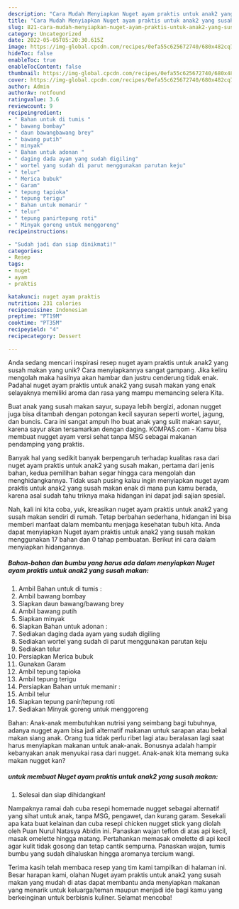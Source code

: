 ```yaml
---
description: "Cara Mudah Menyiapkan Nuget ayam praktis untuk anak2 yang susah makan yang Mantap"
title: "Cara Mudah Menyiapkan Nuget ayam praktis untuk anak2 yang susah makan yang Mantap"
slug: 821-cara-mudah-menyiapkan-nuget-ayam-praktis-untuk-anak2-yang-susah-makan-yang-mantap
category: Uncategorized
date: 2022-05-05T05:20:30.615Z
image: https://img-global.cpcdn.com/recipes/0efa55c625672740/680x482cq70/nuget-ayam-praktis-untuk-anak2-yang-susah-makan-foto-resep-utama.jpg
hideToc: false
enableToc: true
enableTocContent: false
thumbnail: https://img-global.cpcdn.com/recipes/0efa55c625672740/680x482cq70/nuget-ayam-praktis-untuk-anak2-yang-susah-makan-foto-resep-utama.jpg
cover: https://img-global.cpcdn.com/recipes/0efa55c625672740/680x482cq70/nuget-ayam-praktis-untuk-anak2-yang-susah-makan-foto-resep-utama.jpg
author: Admin
authorAv: notfound
ratingvalue: 3.6
reviewcount: 9
recipeingredient:
- " Bahan untuk di tumis "
- " bawang bombay"
- " daun bawangbawang brey"
- " bawang putih"
- " minyak"
- " Bahan untuk adonan "
- " daging dada ayam yang sudah digiling"
- " wortel yang sudah di parut menggunakan parutan keju"
- " telur"
- " Merica bubuk"
- " Garam"
- " tepung tapioka"
- " tepung terigu"
- " Bahan untuk memanir "
- " telur"
- " tepung panirtepung roti"
- " Minyak goreng untuk menggoreng"
recipeinstructions:

- "Sudah jadi dan siap dinikmati!"
categories:
- Resep
tags:
- nuget
- ayam
- praktis

katakunci: nuget ayam praktis 
nutrition: 231 calories
recipecuisine: Indonesian
preptime: "PT19M"
cooktime: "PT35M"
recipeyield: "4"
recipecategory: Dessert

---
```





Anda sedang mencari inspirasi resep nuget ayam praktis untuk anak2 yang susah makan yang unik? Cara menyiapkannya sangat gampang. Jika keliru mengolah maka hasilnya akan hambar dan justru cenderung tidak enak. Padahal nuget ayam praktis untuk anak2 yang susah makan yang enak selayaknya memiliki aroma dan rasa yang mampu memancing selera Kita.





Buat anak yang susah makan sayur, supaya lebih bergizi, adonan nugget juga bisa ditambah dengan potongan kecil sayuran seperti wortel, jagung, dan buncis. Cara ini sangat ampuh lho buat anak yang sulit makan sayur, karena sayur akan tersamarkan dengan daging. KOMPAS.com - Kamu bisa membuat nugget ayam versi sehat tanpa MSG sebagai makanan pendamping yang praktis.

Banyak hal yang sedikit banyak berpengaruh terhadap kualitas rasa dari nuget ayam praktis untuk anak2 yang susah makan, pertama dari jenis bahan, kedua pemilihan bahan segar hingga cara mengolah dan menghidangkannya. Tidak usah pusing kalau ingin menyiapkan nuget ayam praktis untuk anak2 yang susah makan enak di mana pun kamu berada, karena asal sudah tahu triknya maka hidangan ini dapat jadi sajian spesial.






Nah, kali ini kita coba, yuk, kreasikan nuget ayam praktis untuk anak2 yang susah makan sendiri di rumah. Tetap berbahan sederhana, hidangan ini bisa memberi manfaat dalam membantu menjaga kesehatan tubuh kita. Anda dapat menyiapkan Nuget ayam praktis untuk anak2 yang susah makan menggunakan 17 bahan dan 0 tahap pembuatan. Berikut ini cara dalam menyiapkan hidangannya.

<!--inarticleads1-->

##### Bahan-bahan dan bumbu yang harus ada dalam menyiapkan Nuget ayam praktis untuk anak2 yang susah makan:

1. Ambil  Bahan untuk di tumis :
1. Ambil  bawang bombay
1. Siapkan  daun bawang/bawang brey
1. Ambil  bawang putih
1. Siapkan  minyak
1. Siapkan  Bahan untuk adonan :
1. Sediakan  daging dada ayam yang sudah digiling
1. Sediakan  wortel yang sudah di parut menggunakan parutan keju
1. Sediakan  telur
1. Persiapkan  Merica bubuk
1. Gunakan  Garam
1. Ambil  tepung tapioka
1. Ambil  tepung terigu
1. Persiapkan  Bahan untuk memanir :
1. Ambil  telur
1. Siapkan  tepung panir/tepung roti
1. Sediakan  Minyak goreng untuk menggoreng


Bahan: Anak-anak membutuhkan nutrisi yang seimbang bagi tubuhnya, adanya nugget ayam bisa jadi alternatif makanan untuk sarapan atau bekal makan siang anak. Orang tua tidak perlu ribet lagi atau beralasan lagi saat harus menyiapkan makanan untuk anak-anak. Bonusnya adalah hampir kebanyakan anak menyukai rasa dari nugget. Anak-anak kita memang suka makan nugget kan? 

<!--inarticleads2-->

#####  untuk membuat Nuget ayam praktis untuk anak2 yang susah makan:


1. Selesai dan siap dihidangkan!

Nampaknya ramai dah cuba resepi homemade nugget sebagai alternatif yang sihat untuk anak, tanpa MSG, pengawet, dan kurang garam. Sesekali apa kata buat kelainan dan cuba resepi chicken nugget stick yang diolah oleh Puan Nurul Natasya Abidin ini. Panaskan wajan teflon di atas api kecil, masak omelette hingga matang. Pertahankan memasak omelette di api kecil agar kulit tidak gosong dan tetap cantik sempurna. Panaskan wajan, tumis bumbu yang sudah dihaluskan hingga aromanya tercium wangi. 

Terima kasih telah membaca resep yang tim kami tampilkan di halaman ini. Besar harapan kami, olahan Nuget ayam praktis untuk anak2 yang susah makan yang mudah di atas dapat membantu anda menyiapkan makanan yang menarik untuk keluarga/teman maupun menjadi ide bagi kamu yang berkeinginan untuk berbisnis kuliner. Selamat mencoba!
